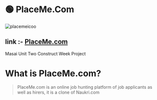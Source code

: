 # 🟢 PlaceMe.Com
![placemeicoo](https://user-images.githubusercontent.com/112753481/233196571-9311f578-8642-4026-8eb1-e840b138af97.png)

## link :- <a href="https://placeme750.netlify.app/">PlaceMe.com</a>
Masai Unit Two Construct Week Project

# What is PlaceMe.com?
> PlaceMe.com is an online job hunting platform of job applicants as well as hirers, it is a clone of Naukri.com

